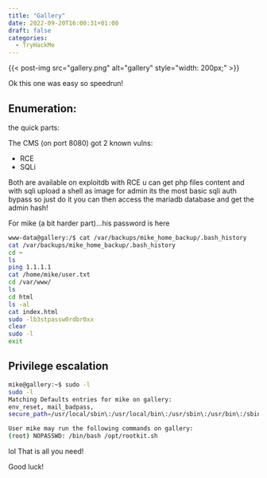 ```yaml
---
title: "Gallery"
date: 2022-09-20T16:00:31+01:00
draft: false
categories:
  - TryHackMe
---
```


{{< post-img src="gallery.png" alt="gallery" style="width: 200px;" >}}

Ok this one was easy so speedrun!

## Enumeration:

the quick parts:

The CMS (on port 8080) got 2 known vulns:

- RCE
- SQLi

Both are available on exploitdb
with RCE u can get php files content and with sqli upload a shell as image for admin
its the most basic sqli auth bypass so just do it
you can then access the mariadb database and get the admin hash!

For mike (a bit harder part)...his password is here

```bash
www-data@gallery:/$ cat /var/backups/mike_home_backup/.bash_history
cat /var/backups/mike_home_backup/.bash_history
cd ~
ls
ping 1.1.1.1
cat /home/mike/user.txt
cd /var/www/
ls
cd html
ls -al
cat index.html
sudo -lb3stpassw0rdbr0xx
clear
sudo -l
exit
```
## Privilege escalation

```bash
mike@gallery:~$ sudo -l
sudo -l
Matching Defaults entries for mike on gallery:
env_reset, mail_badpass,
secure_path=/usr/local/sbin\:/usr/local/bin\:/usr/sbin\:/usr/bin\:/sbin\:/bin\:/snap/bin

User mike may run the following commands on gallery:
(root) NOPASSWD: /bin/bash /opt/rootkit.sh
```
lol That is all you need!

Good luck!
